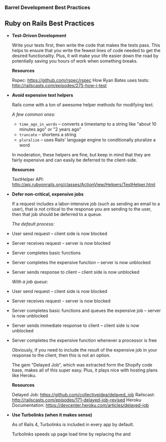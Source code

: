 ### Barrel Development Best Practices

Ruby on Rails Best Practices
----------------------------

*	**Test-Driven Development**

	Write your tests first, then write the code that makes the tests pass. This helps to ensure that you write the fewest lines of code needed to get the desired functionality. Plus, it will make your life easier down the road by potentially saving you hours of work when something breaks.
	
	**Resources**
	
	Rspec: https://github.com/rspec/rspec
	How Ryan Bates uses tests: http://railscasts.com/episodes/275-how-i-test




*	**Avoid expensive text helpers**

	Rails come with a ton of awesome helper methods for modifying text. 
	
	*A few common ones:*

	- ```time_ago_in_words``` – converts a timestamp to a string like "about 10 minutes ago" or "2 years ago"
	- ```truncate``` – shortens a string
	- ```pluralize``` – uses Rails' language engine to conditionally pluralize a word

	In moderation, these helpers are fine, but keep in mind that they are fairly expensive and can easily be deferred to the client-side.
	
	**Resources**

	TextHelper API: http://api.rubyonrails.org/classes/ActionView/Helpers/TextHelper.html





*	**Defer non-critical, expensive jobs**

	If a request includes a labor-intensive job (such as sending an email to a user), that is not critical to the response you are sending to the user, then that job should be deferred to a queue. 
	
	*The default process:*

  - User send request – client side is now blocked
  - Server receives request – server is now blocked
  - Server completes basic functions
  - Server completes the expensive function – server is now unblocked
  - Server sends response to client – client side is now unblocked

	*With a job queue:*

  - User send request – client side is now blocked
  - Server receives request – server is now blocked
  - Server completes basic functions and queues the expensive job – server is now unblocked
  - Server sends immediate response to client – client side is now unblocked
  - Server completes the expensive function whenever a processor is free


	Obviously, if you need to include the result of the expensive job in your response to the client, then this is not an option.

	The gem "Delayed Job", which was extracted form the Shopify code base, makes all of this super easy. Plus, it plays nice with hosting plans like Heroku.

	
	**Resources**

	Delayed Job: https://github.com/collectiveidea/delayed_job
	Railscast: http://railscasts.com/episodes/171-delayed-job-revised
	Heroku Documentation: https://devcenter.heroku.com/articles/delayed-job






*	**Use Turbolinks (when it makes sense)**

	As of Rails 4, Turbolinks is included in every app by default. 

	Turbolinks speeds up page load time by replacing the <body> and <title> tags, rather than loading a whole new page. If you're developing a straightforward, page-based app, Turbolinks is probably going to help you out. If you're developing a javascript heavy app, you may want to think about excluding it.

	**Known Issues:**

	In earlier versions, there was an issue with Twitter Bootstrap and jQuery UI compatibility, but I believe these have all been worked out. However, if they do give you issues, there are various third-party gems that bridge the gap (notes in the Railscast on Turbolinks).

	**Resources**

	Turbolinks: https://github.com/rails/turbolinks/
	Railscast: http://railscasts.com/episodes/390-turbolinks





*	**Fat Models, Skinny controllers, and Scopes**

	Keep those controllers slim. Move any code that doesn't directly relate to the response into the model.
	
	**Bad:**

	controllers/tasks_controller.rb
	``` ruby

	def index
	  @complete_tasks = Task.all :conditions => {['complete == ?', true]}
	  @incomplete_tasks = Task.all :conditions => {['complete == ?', false]}
	end
	```

	**Good:**

	models/task.rb
	``` ruby

	scope :complete, lambda { where('complete == ?', true) }
	scope :incomplete, lambda { where('complete == ?', false) }
	```


	controllers/tasks_controller.rb
	``` ruby

	def index
	  @complete_tasks = Task.complete.all
	  @incomplete_tasks = Task.incomplete.all
	end
	```

	The real advantage here is that we can now use the ```:complete``` and ```:incomplete``` scopes in other parts of the app. For example. If we want to see all incomplete tasks for a specific user, we could do something like:

	``` ruby
	
	@user = User.find(:id)
	@user_tasks = @user.tasks.incomplete
	```


*	**Shallow Nesting**

	Developers are often tempted to nest all of their resources like so:

	```
	myapp.com/projects/12/tasks/193/comments/148
	```

	Try to avoid nesting more than 2 levels deep, as it will gum up your link helpers in Rails, and create unnecessarily long URLs. 

	You should also consider using shallow nesting, which results in routes like this:

	```
	myapp.com/projects/12
	myapp.com/projects/12/tasks
	myapp.com/projects/12/tasks/new
	myapp.com/tasks/193
	myapp.com/tasks/193/comments/
	myapp.com/comments/148
	```

	This gives you the semantic benefit of nested routes, but without the long URLs.

	**Resources**

	Rails Routing Guide: http://guides.rubyonrails.org/routing.html




